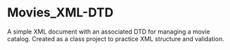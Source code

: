 # Movies_XML-DTD
A simple XML document with an associated DTD for managing a movie catalog. Created as a class project to practice XML structure and validation.
